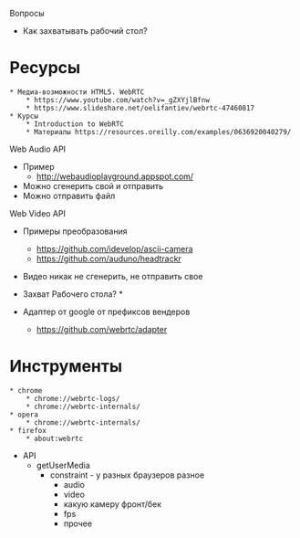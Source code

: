 Вопросы
* Как захватывать рабочий стол?

# Ресурсы
    * Медиа-возможности HTML5. WebRTC  
        * https://www.youtube.com/watch?v=_gZXYjlBfnw
        * https://www.slideshare.net/oelifantiev/webrtc-47460817
    * Курсы
        * Introduction to WebRTC 
        * Материалы https://resources.oreilly.com/examples/0636920040279/

Web Audio API
* Пример
    * http://webaudioplayground.appspot.com/
* Можно сгенерить свой и отправить
* Можно отправить файл

Web Video API
* Примеры преобразования
    * https://github.com/idevelop/ascii-camera
    * https://github.com/auduno/headtrackr
* Видео никак не сгенерить, не отправить свое

* Захват Рабочего стола?
    *

* Адаптер от google от префиксов вендеров
    * https://github.com/webrtc/adapter

# Инструменты
    * chrome
        * chrome://webrtc-logs/
        * chrome://webrtc-internals/
    * opera
        * chrome://webrtc-internals/
    * firefox
        * about:webrtc

* API 
    * getUserMedia 
        * constraint - у разных браузеров разное
            * audio 
            * video
            * какую камеру фронт/бек
            * fps
            * прочее
